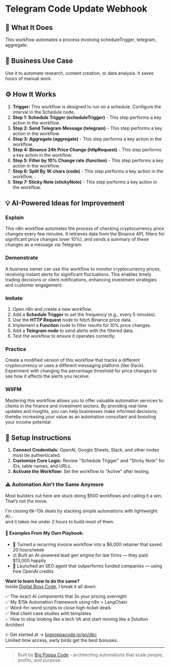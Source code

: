 # Telegram Code Update Webhook

## 🚀 What It Does
This workflow automates a process involving scheduleTrigger, telegram, aggregate.

## 💼 Business Use Case
Use it to automate research, content creation, or data analysis. It saves hours of manual work.

## ⚙️ How It Works
1.  **Trigger:** This workflow is designed to run on a schedule. Configure the interval in the Schedule node.
2. **Step 1: Schedule Trigger (scheduleTrigger)** - This step performs a key action in the workflow.
3. **Step 2: Send Telegram Message (telegram)** - This step performs a key action in the workflow.
4. **Step 3: Aggregate (aggregate)** - This step performs a key action in the workflow.
5. **Step 4: Binance 24h Price Change (httpRequest)** - This step performs a key action in the workflow.
6. **Step 5: Filter by 10% Change rate (function)** - This step performs a key action in the workflow.
7. **Step 6: Split By 1K chars (code)** - This step performs a key action in the workflow.
8. **Step 7: Sticky Note (stickyNote)** - This step performs a key action in the workflow.

## 💡 AI-Powered Ideas for Improvement
### Explain
This n8n workflow automates the process of checking cryptocurrency price changes every few minutes. It retrieves data from the Binance API, filters for significant price changes (over 10%), and sends a summary of these changes as a message via Telegram.

### Demonstrate
A business owner can use this workflow to monitor cryptocurrency prices, receiving instant alerts for significant fluctuations. This enables timely trading decisions or client notifications, enhancing investment strategies and customer engagement.

### Imitate
1. Open n8n and create a new workflow.
2. Add a **Schedule Trigger** to set the frequency (e.g., every 5 minutes).
3. Use the **HTTP Request** node to fetch Binance price data.
4. Implement a **Function** node to filter results for 10% price changes.
5. Add a **Telegram node** to send alerts with the filtered data.
6. Test the workflow to ensure it operates correctly.

### Practice
Create a modified version of this workflow that tracks a different cryptocurrency or uses a different messaging platform (like Slack). Experiment with changing the percentage threshold for price changes to see how it affects the alerts you receive.

### WIIFM
Mastering this workflow allows you to offer valuable automation services to clients in the finance and investment sectors. By providing real-time updates and insights, you can help businesses make informed decisions, thereby increasing your value as an automation consultant and boosting your income potential.

## 🔧 Setup Instructions
1. **Connect Credentials:** OpenAI, Google Sheets, Slack, and other nodes must be authenticated.
2. **Customize Core Logic:** Review "Schedule Trigger" and "Sticky Note" for IDs, table names, and URLs.
3. **Activate the Workflow:** Set the workflow to "Active" after testing.

### ⚠️ Automation Ain’t the Same Anymore

Most builders out here are stuck doing $500 workflows and calling it a win.  
That’s not the move.  

I'm closing $6k–$13k deals by stacking simple automations with lightweight AI...  
and it takes me under 2 hours to build most of them.

#### 🧠 Examples From My Own Playbook:
- 🔁 Turned a recurring invoice workflow into a $6,000 retainer that saved 20 hours/week  
- ⚖️ Built an AI-powered lead gen engine for law firms — they paid $13,000 happily  
- 🚀 Launched an SEO agent that outperforms funded companies — using free OpenAI credits  

**Want to learn how to do the same?**  
Inside [Digital Boss Code](https://bigpoppacode.io/go/dbc), I break it all down:

✅ The exact AI components that 3x your pricing overnight  
✅ My $15k Automation Framework using n8n + LangChain  
✅ Word-for-word scripts to close high-ticket deals  
✅ Real client case studies with templates  
✅ How to stop looking like a tech VA and start moving like a Solution Architect  

🔥 Get started at → [bigpoppacode.io/go/dbc](https://bigpoppacode.io/go/dbc)  
Limited time access, early birds get the best bonuses.

---
> Built by [Big Poppa Code](https://bigpoppacode.io) – architecting automations that scale people, profits, and purpose.
